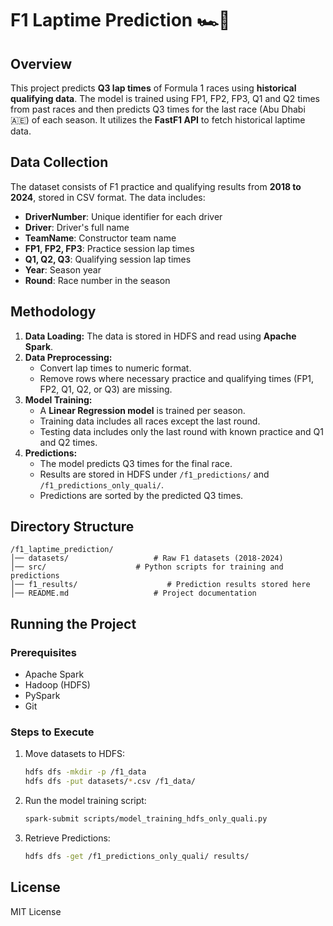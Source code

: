 # F1 Laptime Prediction 🏎️🏁

## Overview
This project predicts **Q3 lap times** of Formula 1 races using **historical qualifying data**. The model is trained using FP1, FP2, FP3, Q1 and Q2 times from past races and then predicts Q3 times for the last race (Abu Dhabi 🇦🇪) of each season.
It utilizes the **FastF1 API** to fetch historical laptime data.

## Data Collection
The dataset consists of F1 practice and qualifying results from **2018 to 2024**, stored in CSV format. The data includes:
- **DriverNumber**: Unique identifier for each driver
- **Driver**: Driver's full name
- **TeamName**: Constructor team name
- **FP1, FP2, FP3**: Practice session lap times 
- **Q1, Q2, Q3**: Qualifying session lap times
- **Year**: Season year
- **Round**: Race number in the season

## Methodology
1. **Data Loading:** The data is stored in HDFS and read using **Apache Spark**.
2. **Data Preprocessing:**
   - Convert lap times to numeric format.
   - Remove rows where necessary practice and qualifying times (FP1, FP2, Q1, Q2, or Q3) are missing.
3. **Model Training:**
   - A **Linear Regression model** is trained per season.
   - Training data includes all races except the last round.
   - Testing data includes only the last round with known practice and Q1 and Q2 times.
4. **Predictions:**
   - The model predicts Q3 times for the final race.
   - Results are stored in HDFS under `/f1_predictions/` and `/f1_predictions_only_quali/`.
   - Predictions are sorted by the predicted Q3 times.

## Directory Structure
```
/f1_laptime_prediction/
│── datasets/                   # Raw F1 datasets (2018-2024)
│── src/                    # Python scripts for training and predictions
│── f1_results/                    # Prediction results stored here
│── README.md                   # Project documentation
```

## Running the Project
### Prerequisites
- Apache Spark
- Hadoop (HDFS)
- PySpark
- Git

### Steps to Execute
1. Move datasets to HDFS:
   ```bash
   hdfs dfs -mkdir -p /f1_data
   hdfs dfs -put datasets/*.csv /f1_data/
   ```
2. Run the model training script:
   ```bash
   spark-submit scripts/model_training_hdfs_only_quali.py
   ```
3. Retrieve Predictions:
   ```bash
   hdfs dfs -get /f1_predictions_only_quali/ results/
   ```
 

## License
MIT License

